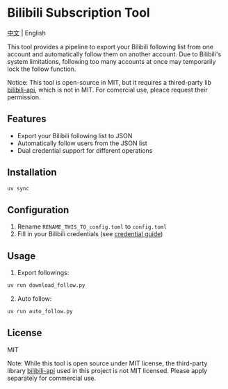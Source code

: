# Bilibili Subscription Tool

[中文](README.md) | English

This tool provides a pipeline to export your Bilibili following list from one account and automatically follow them on another account. Due to Bilibili's system limitations, following too many accounts at once may temporarily lock the follow function.

Notice: This tool is open-source in MIT, but it requires a thired-party lib [bilibili-api](https://github.com/Nemo2011/bilibili-api), which is not in MIT. For comercial use, pleace request their permission.

## Features

- Export your Bilibili following list to JSON
- Automatically follow users from the JSON list
- Dual credential support for different operations

## Installation

```bash
uv sync
```

## Configuration

1. Rename `RENAME_THIS_TO_config.toml` to `config.toml`
2. Fill in your Bilibili credentials (see [credential guide](https://github.com/Nemo2011/bilibili-api/blob/master/docs/get_credential.md))

## Usage

1. Export followings:

```bash
uv run download_follow.py
```

2. Auto follow:

```bash
uv run auto_follow.py
```

## License

MIT

Note: While this tool is open source under MIT license, the third-party library [bilibili-api](https://github.com/Nemo2011/bilibili-api) used in this project is not MIT licensed. Please apply separately for commercial use.
